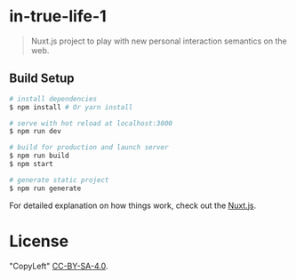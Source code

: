 # in-true-life-1

> Nuxt.js project to play with new personal interaction semantics on the web.

## Build Setup

``` bash
# install dependencies
$ npm install # Or yarn install

# serve with hot reload at localhost:3000
$ npm run dev

# build for production and launch server
$ npm run build
$ npm start

# generate static project
$ npm run generate
```

For detailed explanation on how things work, check out the [Nuxt.js](https://github.com/nuxt/nuxt.js).

# License

"CopyLeft" [CC-BY-SA-4.0](https://creativecommons.org/licenses/by-sa/4.0/legalcode).
